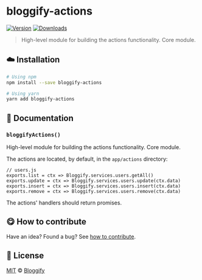 <!-- Please do not edit this file. Edit the `blah` field in the `package.json` instead. If in doubt, open an issue. -->


# bloggify-actions

 [![Version](https://img.shields.io/npm/v/bloggify-actions.svg)](https://www.npmjs.com/package/bloggify-actions) [![Downloads](https://img.shields.io/npm/dt/bloggify-actions.svg)](https://www.npmjs.com/package/bloggify-actions)

> High-level module for building the actions functionality. Core module.

## :cloud: Installation

```sh
# Using npm
npm install --save bloggify-actions

# Using yarn
yarn add bloggify-actions
```




## :memo: Documentation


### `bloggifyActions()`
High-level module for building the actions functionality. Core module.

The actions are located, by default, in the `app/actions` directory:

```
// users.js
exports.list = ctx => Bloggify.services.users.getAll()
exports.update = ctx => Bloggify.services.users.update(ctx.data)
exports.insert = ctx => Bloggify.services.users.insert(ctx.data)
exports.remove = ctx => Bloggify.services.users.remove(ctx.data)
```

The actions' handlers should return promises.



## :yum: How to contribute
Have an idea? Found a bug? See [how to contribute][contributing].



## :scroll: License

[MIT][license] © [Bloggify][website]

[license]: http://showalicense.com/?fullname=Bloggify%20%3Csupport%40bloggify.org%3E%20(https%3A%2F%2Fbloggify.org)&year=2017#license-mit
[website]: https://bloggify.org
[contributing]: /CONTRIBUTING.md
[docs]: /DOCUMENTATION.md
